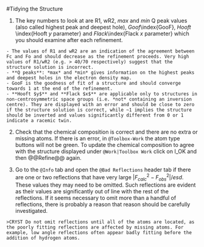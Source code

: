 #Tidying the Structure

1.    The key numbers to look at are R1, wR2, *max* and *min* Q peak values (also called highest peak and deepest hole), *Goof*\index{GooF}, *Hooft* \index{Hooft $y$ parameter} and *Flack*\index{Flack $x$ parameter} which you should examine after each refinement.

    - The values of R1 and wR2 are an indication of the agreement between Fc and Fo and should decrease as the refinement proceeds. Very high values of R1/wR2 (e.g. > 40/70 respectively) suggest that the structure solution is incorrect.
    - **Q peaks**: *max* and *min* gives information on the highest peaks and deepest holes in the electron density map.
    - GooF is the goodness of fit of a structure and should converge towards 1 at the end of the refinement.
    - **Hooft $y$** and **Flack $x$** are applicable only to structures in non-centrosymmetric space groups (i.e. *not* containing an inversion centre). They are displayed with an error and should be close to zero if the structure solution is correct, while ~1 implies the structure should be inverted and values significantly different from 0 or 1 indicate a racemic twin.

2.    Check that the chemical composition is correct and there are no extra or missing atoms. If there is an error, in `@Toolbox-Work` the atom type buttons will not be green. To update the chemical composition to agree with the structure displayed under `@Work|Toolbox Work` click on I_OK and then @@Refine@@ again.

3.    Go to the `@Info` tab and open the `@Bad Reflections` header tab if there are one or two reflections that have very large $|F_{calc}^{2}-F_{obs}^{2}|/esd$. These values they may need to be omitted. Such reflections are evident as their values are significantly out of line with the rest of the reflections. If it seems necessary to omit more than a handful of reflections, there is probably a reason that reason should be carefully investigated.

    >CRYST Do not omit reflections until all of the atoms are located, as the poorly fitting reflections are affected by missing atoms. For example, low angle reflections often appear badly fitting before the addition of hydrogen atoms.
